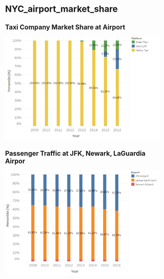 # NYC_airport_market_share

## Taxi Company Market Share at Airport
<img src= https://github.com/wangruinju/NYC_airport_market_share/blob/master/images/Tableau1.png width="700">

## Passenger Traffic at JFK, Newark, LaGuardia Airpor
<img src = https://github.com/wangruinju/NYC_airport_market_share/blob/master/images/Tableau2.png width="700">
